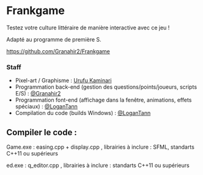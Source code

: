# Frankgame

Testez votre culture littéraire de manière interactive avec ce jeu !

Adapté au programme de première S.

<https://github.com/Granahir2/Frankgame>

### Staff

* Pixel-art / Graphisme : [Urufu Kaminari](https://www.youtube.com/channel/UC4XtcsTQm5A1_INqMcFmjgw)
* Programmation back-end (gestion des questions/points/joueurs, scripts E/S) : [@Granahir2](https://github.com/Granahir2/)
* Programmation font-end (affichage dans la fenêtre, animations, effets spéciaux) : [@LoganTann](<https://github.com/LoganTann>)
* Compilation du code (builds Windows) : [@LoganTann](<https://github.com/LoganTann>)

## Compiler le code : 

Game.exe : easing.cpp + display.cpp , librairies à inclure : SFML, standarts C++11 ou supérieurs

ed.exe : q_editor.cpp , librairies à inclure : standarts C++11 ou supérieurs